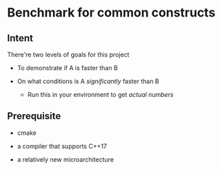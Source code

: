 # Benchmark for common constructs

## Intent

There're two levels of goals for this project

- To demonstrate if A is faster than B

- On what conditions is A *significantly* faster than B

  - Run this in your environment to get *actual numbers*

## Prerequisite

- cmake

- a compiler that supports C++17

- a relatively new microarchitecture

